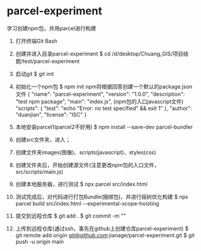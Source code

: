 # parcel-experiment
学习创建npm包，并用parcel进行构建

1. 打开终端Git Bash
2. 创建并进入目录parcel-experiment
$ cd /d/desktop/Chuang_GIS/项目结题/test/parcel-experiment
3. 启动git
$ git init
4. 初始化一个npm包
$ npm init
npm将根据回答创建一个默认的package.json文件
{
  "name": "parcel-experiment",
  "version": "1.0.0",
  "description": "test npm package",
  "main": "index.js",    (npm包的入口javascript文件)
  "scripts": {
    "test": "echo \"Error: no test specified\" && exit 1"
  },
  "author": "duanjian",
  "license": "ISC"
}
5. 本地安装parcel1(parcel2不好用)
$ npm install --save-dev parcel-bundler

6. 创建src文件夹，进入；
7. 创建文件夹images(图像)、scripts(javascript)、styles(css)
8. 创建文件夹后，开始创建源文件(注意更改npm包的入口文件，src/scripts/main.js)

9. 创建本地服务器，进行测试
$ npx parcel src/index.html

10. 测试完成后，对代码进行打包Bundle(捆绑包)，并进行摇树优化构建
$ npx parcel build src/index.html --experimental-scope-hoisting

11. 提交到远程仓库
$ git add .
$ git commit -m ""

12. 上传到远程仓库(通过ssh，事先在github上创建仓库parcel-experiment)
$ git remote add origin git@github.com:jianage/parcel-experiment.git
$ git push -u origin main

